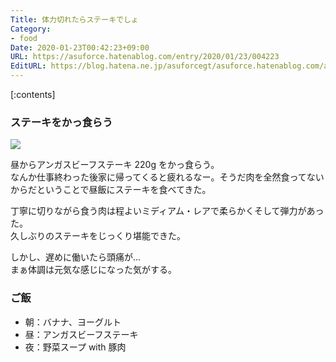 ```yaml
---
Title: 体力切れたらステーキでしょ
Category:
- food
Date: 2020-01-23T00:42:23+09:00
URL: https://asuforce.hatenablog.com/entry/2020/01/23/004223
EditURL: https://blog.hatena.ne.jp/asuforcegt/asuforce.hatenablog.com/atom/entry/26006613501280305
---
```


[:contents]

###  ステーキをかっ食らう

<span itemtype="http://schema.org/Photograph" itemscope="itemscope"><img class="magnifiable" src="https://lh3.googleusercontent.com/-_kLv_2tF-bQ/Xihsr9x9HYI/AAAAAAABFjQ/Lny_EGKnKn0_nClgZy3u_3cRcp_MPbbfwCE0YBhgL/s1200/R0002925.jpg" itemprop="image"></span>

昼からアンガスビーフステーキ 220g をかっ食らう。  
なんか仕事終わった後家に帰ってくると疲れるなー。そうだ肉を全然食ってないからだということで昼飯にステーキを食べてきた。  

丁寧に切りながら食う肉は程よいミディアム・レアで柔らかくそして弾力があった。  
久しぶりのステーキをじっくり堪能できた。

しかし、遅めに働いたら頭痛が...  
まぁ体調は元気な感じになった気がする。

### ご飯

- 朝：バナナ、ヨーグルト
- 昼：アンガスビーフステーキ
- 夜：野菜スープ with 豚肉
